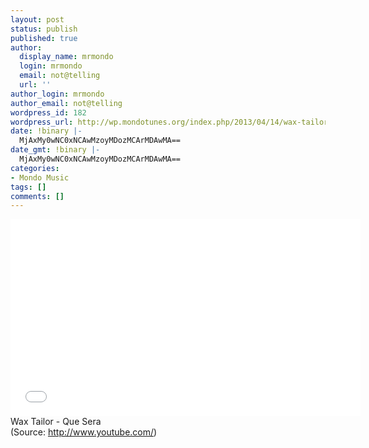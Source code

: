 ```yaml
---
layout: post
status: publish
published: true
author:
  display_name: mrmondo
  login: mrmondo
  email: not@telling
  url: ''
author_login: mrmondo
author_email: not@telling
wordpress_id: 182
wordpress_url: http://wp.mondotunes.org/index.php/2013/04/14/wax-tailor-que-sera/
date: !binary |-
  MjAxMy0wNC0xNCAwMzoyMDozMCArMDAwMA==
date_gmt: !binary |-
  MjAxMy0wNC0xNCAwMzoyMDozMCArMDAwMA==
categories:
- Mondo Music
tags: []
comments: []
---
```

<iframe width="560" height="315" src="//www.youtube.com/embed/TANhf9tiZ6E" frameborder="0"> </iframe>
Wax Tailor - Que Sera
<div class="attribution">(<span>Source:</span> <a href="http://www.youtube.com/">http://www.youtube.com/</a>)</div>
